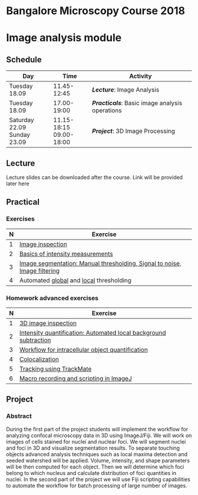 # Bangalore Microscopy Course 2018
# Image analysis module

## Schedule

|             Day                |           Time             |                Activity           |
|--------------------------------|----------------------------|-----------------------------------|
|         Tuesday 18.09          |        11.45-12:45         | ***Lecture***: Image Analysis     |
|         Tuesday 18.09          |        17.00-19:00         | ***Practicals***: Basic image analysis operations |
| Saturday 22.09<br>Sunday 23.09 | 11.15-18:15<br>09.00-18:00 | ***Project***: 3D Image Processing|

## Lecture

Lecture slides can be downloaded after the course. Link will be provided later here

## Practical

### Exercises

|  N  |  Exercise  |
|-----|------------|
|  1  |[Image inspection](https://github.com/tischi/imagej-courses/blob/master/practicals/basic-image-inspection-and-handling.md#activity-image-content-inspection)|
|  2  |[Basics of intensity measurements](https://github.com/tischi/imagej-courses/blob/master/practicals/intensity-quantification.md)|
|  3  |[Image segmentation: Manual thresholding, Signal to noise, Image filtering](https://github.com/tischi/imagej-courses/blob/master/practicals/image-segmentation.md)|
|  4  |Automated [global](https://github.com/tischi/imagej-courses/blob/master/practicals/image-segmentation.md#automated-global-thresholding) and [local](https://github.com/tischi/imagej-courses/blob/master/practicals/image-segmentation.md#automated-local-tresholding-under-development) thresholding 

### Homework advanced exercises

| N | Exercise |
|------|-------|
|  1  |[3D image inspection](https://github.com/tischi/imagej-courses/blob/master/practicals/3D-image-inspection.md)|
|  2  |[Intensity quantification: Automated local background subtraction](https://github.com/tischi/imagej-courses/blob/master/practicals/automated-local-background-subtraction-for-intensity-quantifications.md#intensity-measurements-with-automated-local-background-subtraction--) |
|  3  |[Workflow for intracellular object quantification](https://github.com/tischi/imagej-courses/blob/master/practicals/workflow-2d-intracellular-spot-detection.md#workflow-autophagosome-quantification) | 
|  4  |[Colocalization](https://github.com/tischi/imagej-courses/blob/master/practicals/colocalisation.md#colocalisation) |
|  5  |[Tracking using TrackMate](https://github.com/tischi/imagej-courses/blob/master/practicals/tracking-with-trackmate.md)  |
|  6 |[Macro recording and scripting in ImageJ](https://github.com/tischi/imagej-courses/blob/master/practicals/macro-recording.md) |




## Project

### Abstract

During the first part of the project students will implement the workflow for analyzing confocal microscopy data in 3D using ImageJ/Fiji. We will work on images of cells stained for nuclei and nuclear foci. We will segment nuclei and foci in 3D and visualize segmentation results. To separate touching objects advanced analysis techniques such as local maxima detection and seeded watershed will be applied. Volume, intensity, and shape parameters will be then computed for each object. Then we will determine which foci belong to which nucleus and calculate distribution of foci quantities in nuclei. In the second part of the project we will use Fiji scripting capabilities to automate the workflow for batch processing of large number of images. 